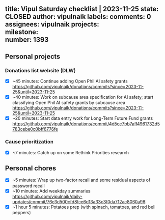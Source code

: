 title:	Vipul Saturday checklist | 2023-11-25
state:	CLOSED
author:	vipulnaik
labels:	
comments:	0
assignees:	vipulnaik
projects:	
milestone:	
number:	1393
--
## Personal projects

### Donations list website (DLW)

- [x] ~45 minutes: Continue adding Open Phil AI safety grants https://github.com/vipulnaik/donations/commits?since=2023-11-25&until=2023-11-25
- [x] ~40 minutes: Work on subcause area specification for AI safety; start classifying Open Phil AI safety grants by subcause area https://github.com/vipulnaik/donations/commits?since=2023-11-25&until=2023-11-25
- [x] ~20 minutes: Start data entry work for Long-Term Future Fund grants https://github.com/vipulnaik/donations/commit/4d5cc7bb7aff4961732d5783cebe0c0bff6776fe 

### Cause prioritization

- [x] ~7 minutes: Catch up on some Rethink Priorities research

## Personal chores

- [x] ~5 minutes: Wrap up two-factor recall and some residual aspects of password recall
- [x] ~10 minutes: Add weekday summaries https://github.com/vipulnaik/daily-updates/commit/76e3d500cfd8fce6d13a33c3f0da712ac8060a96
- [x] ~1 hour 5 minutes: Potatoes prep (with spinach, tomatoes, and red bell peppers) 

